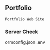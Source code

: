 ## Portfolio

```bash
Portfolio Web Site
```

### Server Check

ormconfig.json
.env

<!-- [Portfolio](http://www.-------.com/) -->
